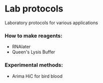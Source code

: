 # Lab protocols
Laboratory protocols for various applications

### How to make reagents:
- RNAlater
- Queen's Lysis Buffer

### Experimental methods:
- Arima HiC for bird blood
